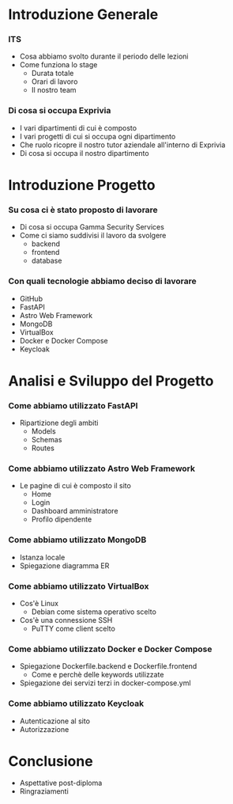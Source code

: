 # Introduzione Generale

### ITS

- Cosa abbiamo svolto durante il periodo delle lezioni
- Come funziona lo stage
  - Durata totale
  - Orari di lavoro
  - Il nostro team

### Di cosa si occupa Exprivia

- I vari dipartimenti di cui è composto
- I vari progetti di cui si occupa ogni dipartimento
- Che ruolo ricopre il nostro tutor aziendale all'interno di Exprivia
- Di cosa si occupa il nostro dipartimento

# Introduzione Progetto

### Su cosa ci è stato proposto di lavorare

- Di cosa si occupa Gamma Security Services
- Come ci siamo suddivisi il lavoro da svolgere
  - backend
  - frontend
  - database

### Con quali tecnologie abbiamo deciso di lavorare

- GitHub
- FastAPI
- Astro Web Framework
- MongoDB
- VirtualBox
- Docker e Docker Compose
- Keycloak

# Analisi e Sviluppo del Progetto

### Come abbiamo utilizzato FastAPI

- Ripartizione degli ambiti
  - Models
  - Schemas
  - Routes

### Come abbiamo utilizzato Astro Web Framework

- Le pagine di cui è composto il sito
  - Home
  - Login
  - Dashboard amministratore
  - Profilo dipendente

### Come abbiamo utilizzato MongoDB

- Istanza locale
- Spiegazione diagramma ER

### Come abbiamo utilizzato VirtualBox

- Cos'è Linux
  - Debian come sistema operativo scelto
- Cos'è una connessione SSH
  - PuTTY come client scelto

### Come abbiamo utilizzato Docker e Docker Compose

- Spiegazione Dockerfile.backend e Dockerfile.frontend
  - Come e perchè delle keywords utilizzate
- Spiegazione dei servizi terzi in docker-compose.yml

### Come abbiamo utilizzato Keycloak

- Autenticazione al sito
- Autorizzazione

# Conclusione

- Aspettative post-diploma
- Ringraziamenti
